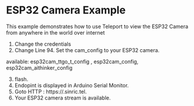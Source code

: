 # ESP32 Camera Example

This example demonstrates how to use Teleport to view the ESP32 Camera from anywhere in the world over internet

1. Change the credentials
2. Change Line 94. Set the cam_config to your ESP32 camera.

available: esp32cam_ttgo_t_config , esp32cam_config, esp32cam_aithinker_config

3. flash. 
4. Endopint is displayed in Arduino Serial Monitor.
5. Goto HTTP : https://<your-endpoint>.sinric.tel.
6. Your ESP32 camera stream is available.